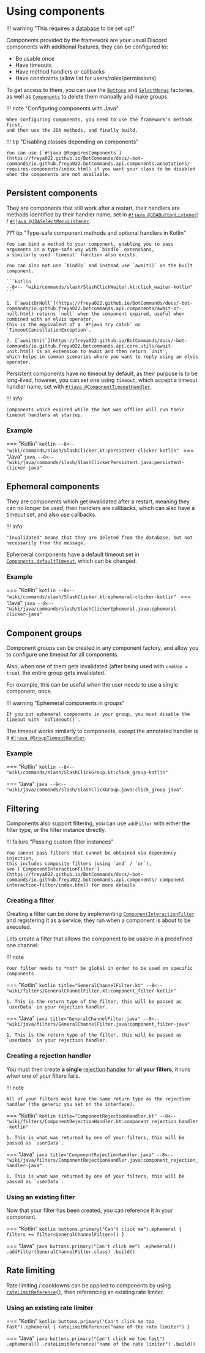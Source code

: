 # Using components

!!! warning "This requires a [database](using-botcommands/database.md) to be set up!"

Components provided by the framework are your usual Discord components with additional features,
they can be configured to:

- Be usable once
- Have timeouts
- Have method handlers or callbacks
- Have constraints (allow list for users/roles/permissions)

To get access to them, you can use the [`Buttons`](https://freya022.github.io/BotCommands/docs/-bot-commands/io.github.freya022.botcommands.api.components/-buttons/index.html) and [`SelectMenus`](https://freya022.github.io/BotCommands/docs/-bot-commands/io.github.freya022.botcommands.api.components/-select-menus/index.html) factories,
as well as [`Components`](https://freya022.github.io/BotCommands/docs/-bot-commands/io.github.freya022.botcommands.api.components/-components/index.html) to delete them manually and make groups.

!!! note "Configuring components with Java"

    When configuring components, you need to use the framework's methods first, 
    and then use the JDA methods, and finally build.

!!! tip "Disabling classes depending on components"

    You can use [`#!java @RequiresComponents`](https://freya022.github.io/BotCommands/docs/-bot-commands/io.github.freya022.botcommands.api.components.annotations/-requires-components/index.html) if you want your class to be disabled when the components are not available.

## Persistent components
They are components that still work after a restart,
their handlers are methods identified by their handler name,
set in [`#!java @JDAButtonListener`](https://freya022.github.io/BotCommands/docs/-bot-commands/io.github.freya022.botcommands.api.components.annotations/-j-d-a-button-listener/index.html)) / [`#!java @JDASelectMenuListener`](https://freya022.github.io/BotCommands/docs/-bot-commands/io.github.freya022.botcommands.api.components.annotations/-j-d-a-select-menu-listener/index.html).

??? tip "Type-safe component methods and optional handlers in Kotlin"

    You can bind a method to your component, enabling you to pass arguments in a type-safe way with `bindTo` extensions,
    a similarly used `timeout` function also exists.

    You can also not use `bindTo` and instead use `await()` on the built component.

    ```kotlin
    --8<-- "wiki/commands/slash/SlashClickWaiter.kt:click_waiter-kotlin"
    ```

    1. [`awaitOrNull`](https://freya022.github.io/BotCommands/docs/-bot-commands/io.github.freya022.botcommands.api.components/await-or-null.html) returns `null` when the component expired, useful when combined with an elvis operator,
    this is the equivalent of a `#!java try catch` on `TimeoutCancellationException`.

    2. [`awaitUnit`](https://freya022.github.io/BotCommands/docs/-bot-commands/io.github.freya022.botcommands.api.core.utils/await-unit.html) is an extension to await and then return `Unit`, 
    which helps in common scenarios where you want to reply using an elvis operator.

Persistent components have no timeout by default, as their purpose is to be long-lived, however,
you can set one using `timeout`, which accept a timeout handler name, set with [`#!java @ComponentTimeoutHandler`](https://freya022.github.io/BotCommands/docs/-bot-commands/io.github.freya022.botcommands.api.components.annotations/-component-timeout-handler/index.html).

!!! info

    Components which expired while the bot was offline will run their timeout handlers at startup.

### Example
=== "Kotlin"
    ```kotlin
    --8<-- "wiki/commands/slash/SlashClicker.kt:persistent-clicker-kotlin"
    ```
=== "Java"
    ```java
    --8<-- "wiki/java/commands/slash/SlashClickerPersistent.java:persistent-clicker-java"
    ```

## Ephemeral components
They are components which get invalidated after a restart, meaning they can no longer be used,
their handlers are callbacks, which can also have a timeout set, and also use callbacks.

!!! info

    "Invalidated" means that they are deleted from the database, but not necessarily from the message.

Ephemeral components have a default timeout set in [`Components.defaultTimeout`](https://freya022.github.io/BotCommands/docs/-bot-commands/io.github.freya022.botcommands.api.components/-components/-companion/default-timeout.html), which can be changed.

### Example
=== "Kotlin"
    ```kotlin
    --8<-- "wiki/commands/slash/SlashClicker.kt:ephemeral-clicker-kotlin"
    ```
=== "Java"
    ```java
    --8<-- "wiki/java/commands/slash/SlashClickerEphemeral.java:ephemeral-clicker-java"
    ```

## Component groups
Component groups can be created in any component factory, and allow you to configure one timeout for all components.

Also, when one of them gets invalidated (after being used with `oneUse = true`),
the entire group gets invalidated.

For example, this can be useful when the user needs to use a single component, once.

!!! warning "Ephemeral components in groups"

    If you put ephemeral components in your group, you must disable the timeout with `noTimeout()`.

The timeout works similarly to components, except the annotated handler is a [`#!java @GroupTimeoutHandler`](https://freya022.github.io/BotCommands/docs/-bot-commands/io.github.freya022.botcommands.api.components.annotations/-group-timeout-handler/index.html).

### Example
=== "Kotlin"
    ```kotlin
    --8<-- "wiki/commands/slash/SlashClickGroup.kt:click_group-kotlin"
    ```

=== "Java"
    ```java
    --8<-- "wiki/java/commands/slash/SlashClickGroup.java:click_group-java"
    ```

## Filtering
Components also support filtering, you can use `addFilter` with either the filter type, or the filter instance directly.

!!! failure "Passing custom filter instances"

    You cannot pass filters that cannot be obtained via dependency injection,
    this includes composite filters (using `and` / `or`), 
    see [`ComponentInteractionFilter`](https://freya022.github.io/BotCommands/docs/-bot-commands/io.github.freya022.botcommands.api.components/-component-interaction-filter/index.html) for more details

### Creating a filter

Creating a filter can be done
by implementing [`ComponentInteractionFilter`](https://freya022.github.io/BotCommands/docs/-bot-commands/io.github.freya022.botcommands.api.components/-component-interaction-filter/index.html)
and registering it as a service, 
they run when a component is about to be executed.

Lets create a filter that allows the component to be usable in a predefined one channel:

!!! note

    Your filter needs to *not* be global in order to be used on specific components.

=== "Kotlin"
    ```kotlin title="GeneralChannelFilter.kt"
    --8<-- "wiki/filters/GeneralChannelFilter.kt:component_filter-kotlin"
    ```

    1. This is the return type of the filter, this will be passed as `userData` in your rejection handler.

=== "Java"
    ```java title="GeneralChannelFilter.java"
    --8<-- "wiki/java/filters/GeneralChannelFilter.java:component_filter-java"
    ```

    1. This is the return type of the filter, this will be passed as `userData` in your rejection handler.

### Creating a rejection handler

You must then create **a single** [rejection handler](https://freya022.github.io/BotCommands/docs/-bot-commands/io.github.freya022.botcommands.api.components/-component-interaction-rejection-handler/index.html) for **all your filters**, 
it runs when one of your filters fails.

!!! note

    All of your filters must have the same return type as the rejection handler (the generic you set on the interface).

=== "Kotlin"
    ```kotlin title="ComponentRejectionHandler.kt"
    --8<-- "wiki/filters/ComponentRejectionHandler.kt:component_rejection_handler-kotlin"
    ```

    1. This is what was returned by one of your filters, this will be passed as `userData`.

=== "Java"
    ```java title="ComponentRejectionHandler.java"
    --8<-- "wiki/java/filters/ComponentRejectionHandler.java:component_rejection_handler-java"
    ```

    1. This is what was returned by one of your filters, this will be passed as `userData`.

### Using an existing filter
Now that your filter has been created, you can reference it in your component.

=== "Kotlin"
    ```kotlin
    buttons.primary("Can't click me").ephemeral {
        filters += filter<GeneralChannelFilter>()
    }
    ```

=== "Java"
    ```java
    buttons.primary("Can't click me")
        .ephemeral()
        .addFilter(GeneralChannelFilter.class)
        .build()
    ```

## Rate limiting
Rate limiting / cooldowns can be applied to components by using [`rateLimitReference()`](https://freya022.github.io/BotCommands/docs/-bot-commands/io.github.freya022.botcommands.api.components.builder/-i-actionable-component/rate-limit-reference.html),
then referencing an existing rate limiter.

[//]: # (Add ", see [link to rate limiting]")

### Using an existing rate limiter
=== "Kotlin"
    ```kotlin
    buttons.primary("Can't click me too fast").ephemeral {
        rateLimitReference("name of the rate limiter")
    }
    ```

=== "Java"
    ```java
    buttons.primary("Can't click me too fast")
        .ephemeral()
        .rateLimitReference("name of the rate limiter")
        .build()
    ```